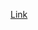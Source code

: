 [Link](https://fidelity.udemy.com/course/aws-certified-solutions-architect-associate-saa-c03/learn/lecture/26098284#overview)